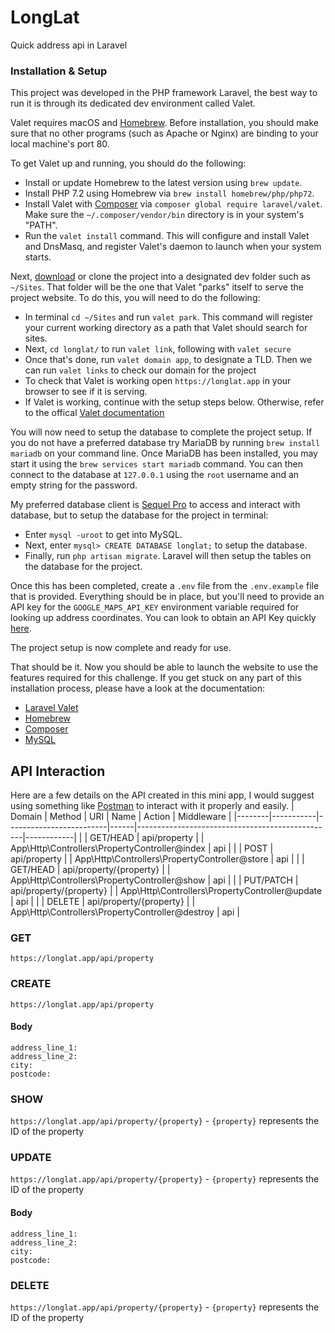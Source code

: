 # LongLat

Quick address api in Laravel

### Installation & Setup
This project was developed in the PHP framework Laravel, the best way to run it is through its dedicated dev environment called Valet.

Valet requires macOS and [Homebrew](http://brew.sh/). Before installation, you should make sure that no other programs (such as Apache or Nginx) are binding to your local machine's port 80.

To get Valet up and running, you should do the following:

* Install or update Homebrew to the latest version using ```brew update```.
* Install PHP 7.2 using Homebrew via ```brew install homebrew/php/php72```.
* Install Valet with [Composer](https://getcomposer.org/) via ```composer global require laravel/valet```. Make sure the  ```~/.composer/vendor/bin``` directory is in your system's "PATH".
* Run the ```valet install``` command. This will configure and install Valet and DnsMasq, and register Valet's daemon to launch when your system starts.

Next, [download](https://github.com/dushaunac/longlat) or clone the project into a designated dev folder such as ```~/Sites```. That folder will be the one that Valet "parks" itself to serve the project website. To do this, you will need to do the following:

* In terminal ```cd ~/Sites``` and run ```valet park```. This command will register your current working directory as a path that Valet should search for sites.
* Next, ```cd longlat/``` to run ```valet link```, following with ```valet secure```
* Once that's done, run ```valet domain app```, to designate a TLD. Then we can run ```valet links``` to check our domain for the project
* To check that Valet is working open ```https://longlat.app``` in your browser to see if it is serving.
* If Valet is working, continue with the setup steps below. Otherwise, refer to the offical [Valet documentation](https://laravel.com/docs/5.6/valet)

You will now need to setup the database to complete the project setup. If you do not have a preferred database try MariaDB by running ```brew install mariadb``` on your command line. Once MariaDB has been installed, you may start it using the ```brew services start mariadb``` command. You can then connect to the database at ```127.0.0.1``` using the ```root``` username and an empty string for the password.

My preferred database client is [Sequel Pro](https://www.sequelpro.com/) to access and interact with database, but to setup the database for the project in terminal:

* Enter ```mysql -uroot``` to get into MySQL.
* Next, enter ```mysql> CREATE DATABASE longlat;``` to setup the database.
* Finally, run ```php artisan migrate```. Laravel will then setup the tables on the database for the project.

Once this has been completed, create a ```.env``` file from the ```.env.example``` file that is provided. Everything should be in place, but you'll need to provide an API key for the ```GOOGLE_MAPS_API_KEY``` environment variable required for looking up address coordinates. You can look to obtain an API Key quickly [here](https://developers.google.com/maps/documentation/geocoding/start?csw=1&authuser=1).

The project setup is now complete and ready for use.

That should be it. Now you should be able to launch the website to use the features required for this challenge. If you get stuck on any part of this installation process, please have a look at the documentation:

* [Laravel Valet](https://laravel.com/docs/5.6/valet)
* [Homebrew](http://brew.sh/)
* [Composer](https://getcomposer.org/doc/)
* [MySQL](http://dev.mysql.com/doc/mysql-getting-started/en/)

## API Interaction

Here are a few details on the API created in this mini app, I would suggest using something like [Postman](https://www.getpostman.com/) to interact with it properly and easily.
| Domain | Method    | URI                     | Name | Action                                          | Middleware |
|--------|-----------|-------------------------|------|-------------------------------------------------|------------|
|        | GET/HEAD  | api/property            |      | App\Http\Controllers\PropertyController@index   | api        |
|        | POST      | api/property            |      | App\Http\Controllers\PropertyController@store   | api        |
|        | GET/HEAD  | api/property/{property} |      | App\Http\Controllers\PropertyController@show    | api        |
|        | PUT/PATCH | api/property/{property} |      | App\Http\Controllers\PropertyController@update  | api        |
|        | DELETE    | api/property/{property} |      | App\Http\Controllers\PropertyController@destroy | api        |

### GET
```https://longlat.app/api/property```

### CREATE
```https://longlat.app/api/property```
#### Body
```
address_line_1:
address_line_2:
city:
postcode:
```

### SHOW
```https://longlat.app/api/property/{property}``` - ```{property}``` represents the ID of the property

### UPDATE
```https://longlat.app/api/property/{property}``` - ```{property}``` represents the ID of the property
#### Body
```
address_line_1:
address_line_2:
city:
postcode:
```

### DELETE
```https://longlat.app/api/property/{property}``` - ```{property}``` represents the ID of the property